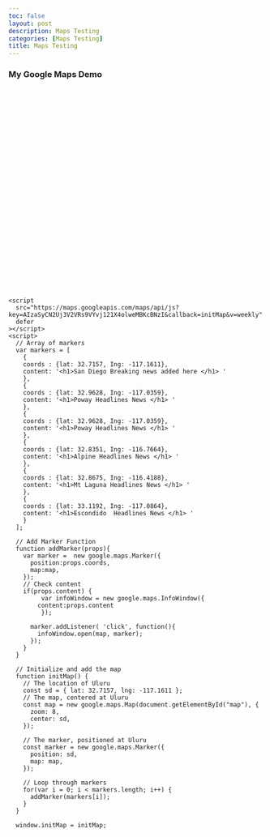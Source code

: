 ```yaml
---
toc: false
layout: post
description: Maps Testing
categories: [Maps Testing]
title: Maps Testing
---
```


<html>
  <head>
    <title>Add Map</title>
    <style>
    #map {
      height: 400px; /* The height is 400 pixels */
      width: 100%; /* The width is the width of the web page */
    }
    </style>
  </head>
  <body>
    <h3>My Google Maps Demo</h3>
    <!--The div element for the map -->
    <div id="map"></div>


    <script
      src="https://maps.googleapis.com/maps/api/js?key=AIzaSyCN2Uj3V2VRs9VYvj121X4olweMBKcBNzI&callback=initMap&v=weekly"
      defer
    ></script>
    <script>
      // Array of markers 
      var markers = [
        {
        coords : {lat: 32.7157, Ing: -117.1611}, 
        content: '<h1>San Diego Breaking news added here </h1> ' 
        },
        {
        coords : {lat: 32.9628, Ing: -117.0359}, 
        content: '<h1>Poway Headlines News </h1> '  
        }, 
        {
        coords : {lat: 32.9628, Ing: -117.0359}, 
        content: '<h1>Poway Headlines News </h1> '  
        }, 
        {  
        coords : {lat: 32.8351, Ing: -116.7664}, 
        content: '<h1>Alpine Headlines News </h1> '  
        }, 
        {
        coords : {lat: 32.8675, Ing: -116.4188}, 
        content: '<h1>Mt Laguna Headlines News </h1> '  
        },
        {
        coords : {lat: 33.1192, Ing: -117.0864}, 
        content: '<h1>Escondido  Headlines News </h1> '  
        }	
      ];

      // Add Marker Function 
      function addMarker(props){ 
        var marker =  new google.maps.Marker({ 
          position:props.coords, 
          map:map, 
        });
        // Check content 
        if(props.content) { 
             var infoWindow = new google.maps.InfoWindow({ 
            content:props.content 
             });

          marker.addListener( 'click', function(){ 
            infoWindow.open(map, marker); 
          });
        }
      }
                                 
      // Initialize and add the map
      function initMap() {
        // The location of Uluru
        const sd = { lat: 32.7157, lng: -117.1611 };
        // The map, centered at Uluru
        const map = new google.maps.Map(document.getElementById("map"), {
          zoom: 8,
          center: sd,
        });
                                 
        // The marker, positioned at Uluru
        const marker = new google.maps.Marker({
          position: sd,
          map: map,
        });
      
        // Loop through markers 
        for(var i = 0; i < markers.length; i++) { 
          addMarker(markers[i]); 
        }      
      }

      window.initMap = initMap;
  </script>

</body>
</html>
